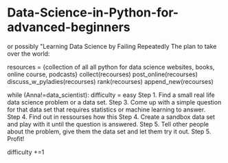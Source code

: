 # Data-Science-in-Python-for-advanced-beginners
 or possibly "Learning Data Science by Failing Repeatedly
 The plan to take over the world:

resources = {collection of all all python for data science websites, books, online course, podcasts}
collect(recourses)
post_online(recourses)
discuss_w_pyladies(recourses)
rank(recourses)
append_new(recourses)

while (Anna!=data_scientist): 
   difficulty = easy
   Step 1. Find a small real life data science problem or a data set.
   Step 3. Come up with a simple question for that data set that requires statistics or machine learning to answer.  
   Step 4. Find out in ressourses how this 
   Step 4. Create a sandbox data set and play with it until the question is answered.
   Step 5. Tell other people about the problem, give them the data set and let them try it out.
   Step 5. Profit!
   
   difficulty +=1
